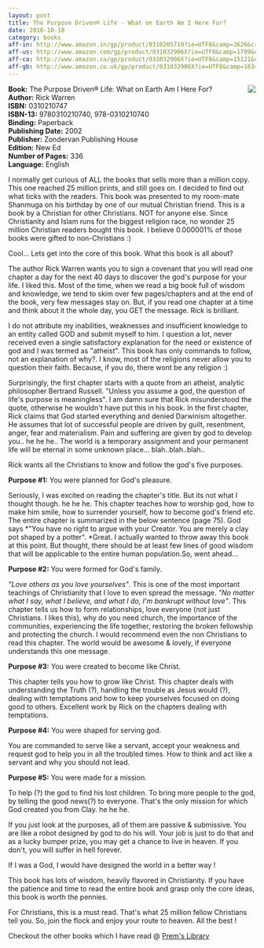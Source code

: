 ```yaml
---
layout: post
title: The Purpose Driven® Life - What on Earth Am I Here For?
date: 2010-10-18
category: books
aff-in: http://www.amazon.in/gp/product/0310205719?ie=UTF8&camp=3626&creativeASIN=0310205719&linkCode=xm2&tag=smileprem-in-21
aff-us: http://www.amazon.com/gp/product/031032906X?ie=UTF8&camp=1789&creativeASIN=031032906X&linkCode=xm2&tag=smileprem-us-20
aff-ca: http://www.amazon.ca/gp/product/031032906X?ie=UTF8&camp=15121&creativeASIN=031032906X&linkCode=xm2&tag=smileprem-ca-20
aff-gb: http://www.amazon.co.uk/gp/product/031032906X?ie=UTF8&camp=1634&creativeASIN=031032906X&linkCode=xm2&tag=smileprem-gb-21
---
```


<img style="clear: right; float: right; margin-bottom: 1em; margin-left: 1em;" 
src="{{site.img-url}}/the-purpose-driven-life-rick-warren.jpg"/>
**Book:** The Purpose Driven® Life: What on Earth Am I Here For?  
**Author:** Rick Warren  
**ISBN:** 0310210747  
**ISBN-13:** 9780310210740, 978-0310210740  
**Binding:** Paperback  
**Publishing Date:** 2002  
**Publisher:** Zondervan Publishing House  
**Edition:** New Ed  
**Number of Pages:** 336  
**Language:** English  
  
I normally get curious of ALL the books that sells more than a million copy. This one reached 25 million prints, and still goes on. I decided to find out what ticks with the readers. This book was presented to my room-mate Shanmuga on his birthday by one of our mutual Christian friend. This is a book by a Christian for other Christians. NOT for anyone else. Since Christianity and Islam runs for the biggest religion race, no wonder 25 million Christian readers bought this book. I believe 0.000001% of those books were gifted to non-Christians :)  
  
Cool... Lets get into the core of this book. What this book is all about?  
  
The author Rick Warren wants you to sign a covenant that you will read one chapter a day for the next 40 days to discover the god's purpose for your life. I liked this. Most of the time, when we read a big book full of wisdom and knowledge, we tend to skim over few pages/chapters and at the end of the book, very few messages stay on. But, if you read one chapter at a time and think about it the whole day, you GET the message. Rick is brilliant.  
  
I do not attribute my inabilities, weaknesses and insufficient knowledge to an entity called GOD and submit myself to him. I question a lot, never received even a single satisfactory explanation for the need or existence of god and I was termed as "atheist". This book has only commands to follow, not an explanation of why?. I know, most of the religions never allow you to question their faith. Because, if you do, there wont be any religion :)  
  
Surprisingly, the first chapter starts with a quote from an atheist, analytic philosopher Bertrand Russell. "Unless you assume a god, the question of life's purpose is meaningless". I am damn sure that Rick misunderstood the quote, otherwise he wouldn't have put this in his book. In the first chapter, Rick claims that God started everything and denied Darwinism altogether. He assumes that lot of successful people are driven by guilt, resentment, anger, fear and materialism. Pain and suffering are given by god to develop you.. he he he.. The world is a temporary assignment and your permanent life will be eternal in some unknown place... blah..blah..blah..  
  
Rick wants all the Christians to know and follow the god's five purposes.  
  
**Purpose #1:** You were planned for God's pleasure.  

Seriously, I was excited on reading the chapter's title. But its not what I thought though. he he he. This chapter teaches how to worship god, how to make him smile, how to surrender yourself, how to become god's friend etc. The entire chapter is summarized in the below sentence (page 75). God says *"You have no right to argue with your Creator. You are merely a clay pot shaped by a potter". *Great. I actually wanted to throw away this book at this point. But thought, there should be at least few lines of good wisdom that will be applicable to the entire human population.So, went ahead...  
  
**Purpose #2:** You were formed for God's family.  

*"Love others as you love yourselves"*. This is one of the most important teachings of Christianity that I love to even spread the message. *"No matter what I say, what I believe, and what I do, I'm bankrupt without love"*. This chapter tells us how to form relationships, love everyone (not just Christians. I likes this), why do you need church, the importance of the communities, experiencing the life together, restoring the broken fellowship and protecting the church. I would recommend even the non Christians to read this chapter. The world would be awesome & lovely, if everyone understands this one message.  
  
**Purpose #3:** You were created to become like Christ.  

This chapter tells you how to grow like Christ. This chapter deals with understanding the Truth (?), handling the trouble as Jesus would (?), dealing with temptations and how to keep yourselves focused on doing good to others. Excellent work by Rick on the chapters dealing with temptations.  
  
**Purpose #4:** You were shaped for serving god.  

You are commanded to serve like a servant, accept your weakness and request god to help you in all the troubled times. How to think and act like a servant and why you should not lead.   
  
**Purpose #5:** You were made for a mission.  

To help (?) the god to find his lost children. To bring more people to the god, by telling the good news(?) to everyone. That's the only mission for which God created you from Clay. he he he.  
  
If you just look at the purposes, all of them are passive & submissive. You are like a robot designed by god to do his will. Your job is just to do that and as a lucky bumper prize, you may get a chance to live in heaven. If you don't, you will suffer in hell forever.   
  
If I was a God, I would have designed the world in a better way !  
  
This book has lots of wisdom, heavily flavored in Christianity. If you have the patience and time to read the entire book and grasp only the core ideas, this book is worth the pennies.  
  
For Christians, this is a must read. That's what 25 million fellow Christians tell you. So, join the flock and enjoy your route to heaven. All the best !  

Checkout the other books which I have read @ [Prem's Library]({{site.url}}/category/books/)  
